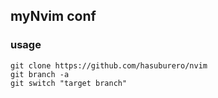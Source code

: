 ## myNvim conf  
### usage  
```
git clone https://github.com/hasuburero/nvim
git branch -a
git switch "target branch"
```
